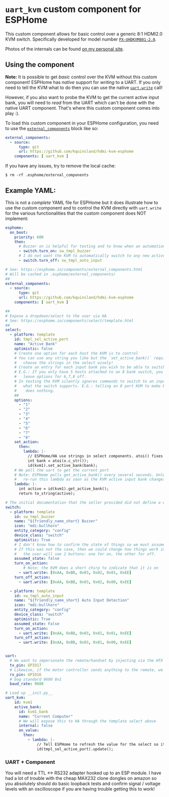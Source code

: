 # `uart_kvm` custom component for ESPHome

This custom component allows for basic control over a generic 8:1 HDMI2.0 KVM switch.
Specifically developed for model number [`PX-UHDKVM801-2.0`](https://www.aliexpress.com/item/1005003927404402.html).

Photos of the internals can be found [on my personal site](https://karlquinsland.com/hdmi-kvm-teardown-and-esphome/).


## Using the component


**Note:** It is possible to get _basic_ control over the KVM without this custom component! ESPHome has _native_ support for _writing_ to a UART. If you only need to tell the KVM what to do then you can use the native [`uart.write`](https://esphome.io/components/uart.html#uart-write-action) call!

However, if  you also want to probe the KVM to get the current active input bank, you will need to _read_ from the UART which can't be done with the native UART component. That's where this custom component comes into play :).

To load this custom component in your ESPHome configuration, you need to use the [`external_components`](https://esphome.io/components/external_components.html) block like so:

```yaml
external_components:
  - source:
      type: git
      url: https://github.com/kquinsland/hdmi-kvm-esphome
    components: [ uart_kvm ]
```

If you have any issues, try to remove the local cache:

```shell
$ rm -rf .esphome/external_components
```


## Example YAML:

This is not a _complete_ YAML file for ESPHome but it does illustrate how to use the custom component and to control the KVM directly with `uart.write` for the various functionalities that the custom component does NOT implement:


```yaml
esphome:
  on_boot:
    priority: 600
    then:
      # Buzzer on is helpful for testing and to know when an automation triggers a change
      - switch.turn_on: sw_tmpl_buzzer
      # I do not want the KVM to automatically switch to any new active HDMI cable
      - switch.turn_off: sw_tmpl_auto_input

# See: https://esphome.io/components/external_components.html
# Will be cached in .esphome/external_components/
##
external_components:
  - source:
      type: git
      url: https://github.com/kquinsland/hdmi-kvm-esphome
    components: [ uart_kvm ]

##
# Expose a dropdown/select to the user via HA
# See: https://esphome.io/components/select/template.html
##
select:
  - platform: template
    id: tmpl_sel_active_port
    name: "Active Bank"
    optimistic: false
    # Create one option for each host the KVM is to control
    # You can use any string you like but the `set_active_bank()` requires an `int` so
    #   choose the strings in the select wisely!
    # Create an entry for each input bank you wish to be able to switch between.
    # E.G.: If you only have 5 hosts attached to an 8 bank switch, you can safely
    #   leave options for 6,7,8 off.
    # In testing the KVM silently ignores commands to switch to an input bank beyond
    #   what the switch supports. E.G.: telling an 8 port KVM to make bank 10 active 
    #    does nothing.
    ##
    options:
      - "1"
      - "2"
      - "3"
      - "4"
      - "5"
      - "6"
      - "7"
      - "8"
    set_action:
      then:
        lambda: |-
          // ESPHome/HA use strings in select components. atoi() fixes this for us :)
          int bank = atoi(x.c_str());
          id(kvm1).set_active_bank(bank);
    # We poll the uart to get the current port
    # Note: ESPHome polls get_active_bank() every several seconds. Unless we actively tell ESPHome to
    #   re-run this lambda as soon as the KVM active input bank changes, this value will lag behind reality
    lambda: |-
      int active = id(kvm1).get_active_bank();
      return to_string(active);

# The initial documentation that the seller provided did not define a way to inquire about buzzer active state or active input chase behavior so we can implement this with standard `uart.write` rather than in custom c++
switch:
  - platform: template
    id: sw_tmpl_buzzer
    name: "${friendly_name_short} Buzzer"
    icon: "mdi:bullhorn"
    entity_category: "config"
    device_class: "switch"
    optimistic: True
    # I don't know how to confirm the state of things so we must assume that sending the "off" command will be enough to turn it off. In testing, sending the "off" command is reliable.
    # If this was not the case, then we could change how things work in HA: instead of a switch
    #   the user will see 2 buttons: one for on, the other for off.
    assumed_state: false
    turn_on_action:
        # Note: the KVM does a short chirp to indicate that it is on
      - uart.write: [0xAA, 0xBB, 0x03, 0x02, 0x01, 0xEE]
    turn_off_action:
      - uart.write: [0xAA, 0xBB, 0x03, 0x02, 0x00, 0xEE]

  - platform: template
    id: sw_tmpl_auto_input
    name: "${friendly_name_short} Auto Input Detection"
    icon: "mdi:bullhorn"
    entity_category: "config"
    device_class: "switch"
    optimistic: True
    assumed_state: False
    turn_on_action:
      - uart.write: [0xAA, 0xBB, 0x03, 0x81, 0x01, 0xEE]
    turn_off_action:
      - uart.write: [0xAA, 0xBB, 0x03, 0x81, 0x00, 0xEE]


uart:
  # We want to impersonate the remote/handset by injecting via the HTX pin which is mapped to 17
  tx_pin: GPIO17
  # Likewise, if the motor controller sends anything to the remote, we _also_ want to hear it.
  rx_pin: GPIO16
  # bog standard 9600 8n1
  baud_rate: 9600

# Load up __init.py__
uart_kvm:
    id: kvm1
    active_bank:
      id: kvm1_bank
      name: "Current Computer"
      # We will expose this to HA through the template select above
      internal: false
      on_value:
        then:
          - lambda: |-
              // Tell ESPHome to refresh the value for the select so it does not lag by several seconds
              id(tmpl_sel_active_port).update();

```

### UART + Component

You will need a TTL <-> RS232 adapter hooked up to an ESP module. I have had a lot of trouble with the cheap MAX232 clone dongles on amazon so you absolutely should do basic loopback tests and confirm signal / voltage levels with an oscilloscope if you are having trouble getting this to work!
